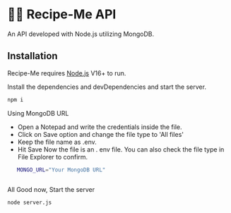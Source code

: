 # 🍕🍖 Recipe-Me API

An API developed with Node.js utilizing MongoDB.

## Installation

Recipe-Me requires [Node.js](https://nodejs.org/) V16+ to run.

Install the dependencies and devDependencies and start the server.

```sh
npm i
```

Using MongoDB URL
 - Open a Notepad and write the credentials inside the file.
 - Click on Save option and change the file type to 'All files'
 - Keep the file name as .env.
 - Hit Save Now the file is an . env file. You can also check the file type in File Explorer to confirm.
```sh
   MONGO_URL="Your MongoDB URL"
    
```

All Good now, Start the server
```sh
node server.js
```


